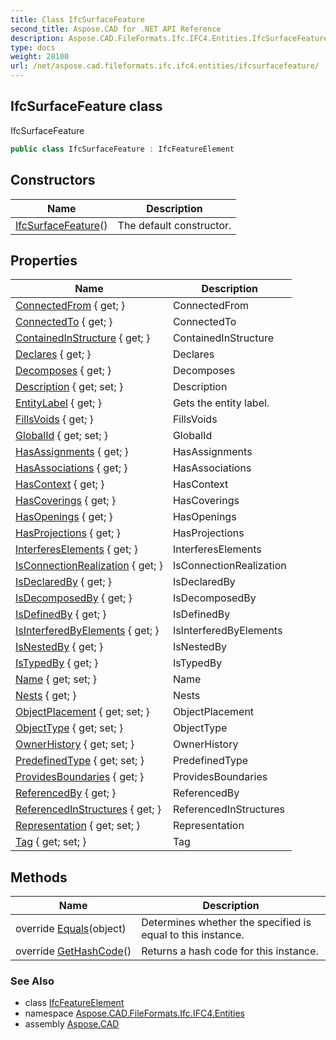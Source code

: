 ```yaml
---
title: Class IfcSurfaceFeature
second_title: Aspose.CAD for .NET API Reference
description: Aspose.CAD.FileFormats.Ifc.IFC4.Entities.IfcSurfaceFeature class. IfcSurfaceFeature
type: docs
weight: 28100
url: /net/aspose.cad.fileformats.ifc.ifc4.entities/ifcsurfacefeature/
---
```

## IfcSurfaceFeature class

IfcSurfaceFeature

```csharp
public class IfcSurfaceFeature : IfcFeatureElement
```

## Constructors

| Name | Description |
| --- | --- |
| [IfcSurfaceFeature](ifcsurfacefeature/)() | The default constructor. |

## Properties

| Name | Description |
| --- | --- |
| [ConnectedFrom](../../aspose.cad.fileformats.ifc.ifc4.entities/ifcelement/connectedfrom/) { get; } | ConnectedFrom |
| [ConnectedTo](../../aspose.cad.fileformats.ifc.ifc4.entities/ifcelement/connectedto/) { get; } | ConnectedTo |
| [ContainedInStructure](../../aspose.cad.fileformats.ifc.ifc4.entities/ifcelement/containedinstructure/) { get; } | ContainedInStructure |
| [Declares](../../aspose.cad.fileformats.ifc.ifc4.entities/ifcobject/declares/) { get; } | Declares |
| [Decomposes](../../aspose.cad.fileformats.ifc.ifc4.entities/ifcobjectdefinition/decomposes/) { get; } | Decomposes |
| [Description](../../aspose.cad.fileformats.ifc.ifc4.entities/ifcroot/description/) { get; set; } | Description |
| [EntityLabel](../../aspose.cad.fileformats.ifc/ifcentity/entitylabel/) { get; } | Gets the entity label. |
| [FillsVoids](../../aspose.cad.fileformats.ifc.ifc4.entities/ifcelement/fillsvoids/) { get; } | FillsVoids |
| [GlobalId](../../aspose.cad.fileformats.ifc.ifc4.entities/ifcroot/globalid/) { get; set; } | GlobalId |
| [HasAssignments](../../aspose.cad.fileformats.ifc.ifc4.entities/ifcobjectdefinition/hasassignments/) { get; } | HasAssignments |
| [HasAssociations](../../aspose.cad.fileformats.ifc.ifc4.entities/ifcobjectdefinition/hasassociations/) { get; } | HasAssociations |
| [HasContext](../../aspose.cad.fileformats.ifc.ifc4.entities/ifcobjectdefinition/hascontext/) { get; } | HasContext |
| [HasCoverings](../../aspose.cad.fileformats.ifc.ifc4.entities/ifcelement/hascoverings/) { get; } | HasCoverings |
| [HasOpenings](../../aspose.cad.fileformats.ifc.ifc4.entities/ifcelement/hasopenings/) { get; } | HasOpenings |
| [HasProjections](../../aspose.cad.fileformats.ifc.ifc4.entities/ifcelement/hasprojections/) { get; } | HasProjections |
| [InterferesElements](../../aspose.cad.fileformats.ifc.ifc4.entities/ifcelement/interfereselements/) { get; } | InterferesElements |
| [IsConnectionRealization](../../aspose.cad.fileformats.ifc.ifc4.entities/ifcelement/isconnectionrealization/) { get; } | IsConnectionRealization |
| [IsDeclaredBy](../../aspose.cad.fileformats.ifc.ifc4.entities/ifcobject/isdeclaredby/) { get; } | IsDeclaredBy |
| [IsDecomposedBy](../../aspose.cad.fileformats.ifc.ifc4.entities/ifcobjectdefinition/isdecomposedby/) { get; } | IsDecomposedBy |
| [IsDefinedBy](../../aspose.cad.fileformats.ifc.ifc4.entities/ifcobject/isdefinedby/) { get; } | IsDefinedBy |
| [IsInterferedByElements](../../aspose.cad.fileformats.ifc.ifc4.entities/ifcelement/isinterferedbyelements/) { get; } | IsInterferedByElements |
| [IsNestedBy](../../aspose.cad.fileformats.ifc.ifc4.entities/ifcobjectdefinition/isnestedby/) { get; } | IsNestedBy |
| [IsTypedBy](../../aspose.cad.fileformats.ifc.ifc4.entities/ifcobject/istypedby/) { get; } | IsTypedBy |
| [Name](../../aspose.cad.fileformats.ifc.ifc4.entities/ifcroot/name/) { get; set; } | Name |
| [Nests](../../aspose.cad.fileformats.ifc.ifc4.entities/ifcobjectdefinition/nests/) { get; } | Nests |
| [ObjectPlacement](../../aspose.cad.fileformats.ifc.ifc4.entities/ifcproduct/objectplacement/) { get; set; } | ObjectPlacement |
| [ObjectType](../../aspose.cad.fileformats.ifc.ifc4.entities/ifcobject/objecttype/) { get; set; } | ObjectType |
| [OwnerHistory](../../aspose.cad.fileformats.ifc.ifc4.entities/ifcroot/ownerhistory/) { get; set; } | OwnerHistory |
| [PredefinedType](../../aspose.cad.fileformats.ifc.ifc4.entities/ifcsurfacefeature/predefinedtype/) { get; set; } | PredefinedType |
| [ProvidesBoundaries](../../aspose.cad.fileformats.ifc.ifc4.entities/ifcelement/providesboundaries/) { get; } | ProvidesBoundaries |
| [ReferencedBy](../../aspose.cad.fileformats.ifc.ifc4.entities/ifcproduct/referencedby/) { get; } | ReferencedBy |
| [ReferencedInStructures](../../aspose.cad.fileformats.ifc.ifc4.entities/ifcelement/referencedinstructures/) { get; } | ReferencedInStructures |
| [Representation](../../aspose.cad.fileformats.ifc.ifc4.entities/ifcproduct/representation/) { get; set; } | Representation |
| [Tag](../../aspose.cad.fileformats.ifc.ifc4.entities/ifcelement/tag/) { get; set; } | Tag |

## Methods

| Name | Description |
| --- | --- |
| override [Equals](../../aspose.cad.fileformats.ifc/ifcentity/equals/)(object) | Determines whether the specified is equal to this instance. |
| override [GetHashCode](../../aspose.cad.fileformats.ifc/ifcentity/gethashcode/)() | Returns a hash code for this instance. |

### See Also

* class [IfcFeatureElement](../ifcfeatureelement/)
* namespace [Aspose.CAD.FileFormats.Ifc.IFC4.Entities](../../aspose.cad.fileformats.ifc.ifc4.entities/)
* assembly [Aspose.CAD](../../)


